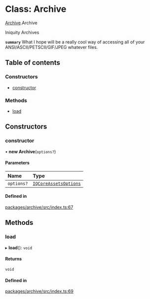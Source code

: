 # Class: Archive

[Archive](../modules/Archive.md).Archive

Iniquity Archives

**`summary`** What I hope will be a really cool way of accessing all of your ANSI/ASCII/PETSCII/GIF/JPEG whatever files.

## Table of contents

### Constructors

- [constructor](Archive.Archive-1.md#constructor)

### Methods

- [load](Archive.Archive-1.md#load)

## Constructors

### constructor

• **new Archive**(`options?`)

#### Parameters

| Name | Type |
| :------ | :------ |
| `options?` | [`IQCoreAssetsOptions`](../interfaces/Archive.IQCoreAssetsOptions.md) |

#### Defined in

[packages/archive/src/index.ts:67](https://github.com/iniquitybbs/iniquity/blob/b8c4706/packages/archive/src/index.ts#L67)

## Methods

### load

▸ **load**(): `void`

#### Returns

`void`

#### Defined in

[packages/archive/src/index.ts:69](https://github.com/iniquitybbs/iniquity/blob/b8c4706/packages/archive/src/index.ts#L69)
